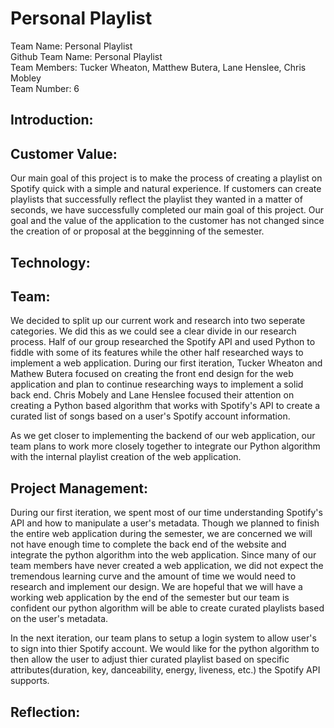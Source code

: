 <h1>Personal Playlist</h1>
Team Name: Personal Playlist<br>
Github Team Name: Personal Playlist<br>
Team Members: Tucker Wheaton, Matthew Butera, Lane Henslee, Chris Mobley<br>
Team Number: 6<br>

<h2>Introduction: </h2> 

<h2>Customer Value:</h2>
<p>Our main goal of this project is to make the process of creating a playlist on Spotify quick with a simple and natural experience. If customers can create playlists that successfully reflect the playlist they wanted in a matter of seconds, we have successfully completed our main goal of this project. Our goal and the value of the application to the customer has not changed since the creation of or proposal at the begginning of the semester.</p>

<h2>Technology:</h2>

<h2>Team:</h2>
<p> We decided to split up our current work and research into two seperate categories. We did this as we could see a clear divide in our research process. Half of our group researched the Spotify API and used Python to fiddle with some of its features while the other half researched ways to implement a web application. During our first iteration, Tucker Wheaton and Mathew Butera focused on creating the front end design for the web application and plan to continue researching ways to implement a solid back end. Chris Mobely and Lane Henslee focused their attention on creating a Python based algorithm that works with Spotify's API to create a curated list of songs based on a user's Spotify account information.

As we get closer to implementing the backend of our web application, our team plans to work more closely together to integrate our Python algorithm with the internal playlist creation of the web application.
</p> 

<h2>Project Management:</h2>
During our first iteration, we spent most of our time understanding Spotify's API and how to manipulate a user's metadata. Though we planned to finish the entire web application during the semester, we are concerned we will not have enough time to complete the back end of the website and integrate the python algorithm into the web application. Since many of our team members have never created a web application, we did not expect the tremendous learning curve and the amount of time we would need to research and implement our design. We are hopeful that we will have a working web application by the end of the semester but our team is confident our python algorithm will be able to create curated playlists based on the user's metadata.

In the next iteration, our team plans to setup a login system to allow user's to sign into thier Spotify account. We would like for the python algorithm to then allow the user to adjust thier curated playlist based on specific attributes(duration, key, danceability, energy, liveness, etc.) the Spotify API supports. 
<h2>Reflection:</h2>
